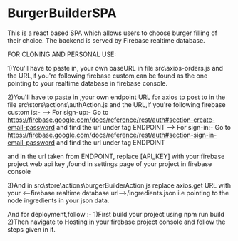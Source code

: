 # BurgerBuilderSPA
This is a react based SPA which allows users to choose burger filling of their choice. The backend is served by Firebase realtime database. 

FOR CLONING AND PERSONAL USE:

1)You'll have to paste in, your own baseURL in file src\axios-orders.js and the URL,if you're following firebase custom,can be found as the one pointing to your realtime database in firebase console.

2)You'll have to paste in ,your own endpoint URL for axios to post to in the file src\store\actions\authAction.js and the URL,if you're following firebase custom is:-
--> For sign-up:- Go to https://firebase.google.com/docs/reference/rest/auth#section-create-email-password and find the url under tag ENDPOINT
--> For sign-in:- Go to https://firebase.google.com/docs/reference/rest/auth#section-sign-in-email-password and find the url under tag ENDPOINT

and in the url taken from ENDPOINT, replace [API_KEY] with your firebase project web api key ,found in settings page of your project in firebase console

3)And in src\store\actions\burgerBuilderAction.js replace axios.get URL with your <--firebase realtime database url-->/ingredients.json i.e pointing to the node ingredients in your json data.


And for deployment,follow :-
1)First build your project using npm run build
2)Then navigate to Hosting in your firebase project console and follow the steps given in it.


